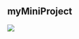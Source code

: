 ## myMiniProject

![](https://boagworld.sirv.com/Images/Blog-Images/homepage-design-qwilr.png?profile=small%20)
